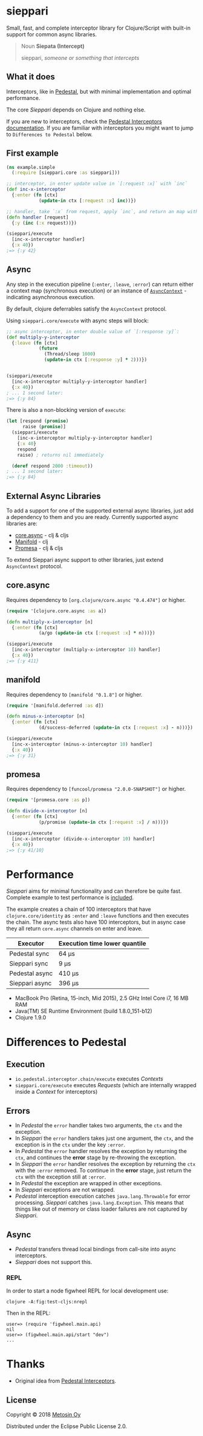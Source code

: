 # sieppari

Small, fast, and complete interceptor library for Clojure/Script with built-in support
for common async libraries.

> Noun
> **Siepata (Intercept)**
>
>   sieppari, _someone or something that intercepts_

## What it does

Interceptors, like in [Pedestal](http://pedestal.io/reference/interceptors), but
with minimal implementation and optimal performance.

The core _Sieppari_ depends on Clojure and nothing else.

If you are new to interceptors, check the
[Pedestal Interceptors documentation](http://pedestal.io/reference/interceptors).
If you are familiar with interceptors you might want to jump to `Differences to Pedestal` below.

## First example

```clj
(ns example.simple
  (:require [sieppari.core :as sieppari]))

;; interceptor, in enter update value in `[:request :x]` with `inc`
(def inc-x-interceptor
  {:enter (fn [ctx]
            (update-in ctx [:request :x] inc))})

;; handler, take `:x` from request, apply `inc`, and return an map with `:y`
(defn handler [request]
  {:y (inc (:x request))})

(sieppari/execute
  [inc-x-interceptor handler]
  {:x 40})
;=> {:y 42}
```

## Async

Any step in the execution pipeline (`:enter`, `:leave`, `:error`) can return either a context map (synchronous execution) or an instance of [`AsyncContext`](https://github.com/metosin/sieppari/blob/develop/src/sieppari/async.clj) - indicating asynchronous execution.

By default, clojure deferrables satisfy the `AsyncContext` protocol.

Using `sieppari.core/execute` with async steps will block:

```clj
;; async interceptor, in enter double value of `[:response :y]`:
(def multiply-y-interceptor
  {:leave (fn [ctx]
            (future
              (Thread/sleep 1000)
              (update-in ctx [:response :y] * 2)))})


(sieppari/execute
  [inc-x-interceptor multiply-y-interceptor handler]
  {:x 40})
; ... 1 second later:
;=> {:y 84}
```

There is also a non-blocking version of `execute`:

```clj
(let [respond (promise)
      raise (promise)]
  (sieppari/execute
    [inc-x-interceptor multiply-y-interceptor handler]
    {:x 40}
    respond
    raise) ; returns nil immediately

  (deref respond 2000 :timeout))
; ... 1 second later:
;=> {:y 84}
```

## External Async Libraries

To add a support for one of the supported external async libraries, just add a dependency to them
and you are ready. Currently supported async libraries are:

* [core.async](https://github.com/clojure/core.async) - clj & cljs
* [Manifold](https://github.com/ztellman/manifold) - clj
* [Promesa](http://funcool.github.io/promesa/latest) - clj & cljs

To extend Sieppari async support to other libraries, just extend `AsyncContext` protocol.

## core.async

Requires dependency to `[org.clojure/core.async "0.4.474"]` or higher.

```clj
(require '[clojure.core.async :as a])

(defn multiply-x-interceptor [n]
  {:enter (fn [ctx]
            (a/go (update-in ctx [:request :x] * n)))})

(sieppari/execute
  [inc-x-interceptor (multiply-x-interceptor 10) handler]
  {:x 40})
;=> {:y 411}
```

## manifold

Requires dependency to `[manifold "0.1.8"]` or higher.

```clj
(require '[manifold.deferred :as d])

(defn minus-x-interceptor [n]
  {:enter (fn [ctx]
            (d/success-deferred (update-in ctx [:request :x] - n)))})

(sieppari/execute
  [inc-x-interceptor (minus-x-interceptor 10) handler]
  {:x 40})
;=> {:y 31}
```

## promesa

Requires dependency to `[funcool/promesa "2.0.0-SNAPSHOT"]` or higher.

```clj
(require '[promesa.core :as p])

(defn divide-x-interceptor [n]
  {:enter (fn [ctx]
            (p/promise (update-in ctx [:request :x] / n)))})

(sieppari/execute
  [inc-x-interceptor (divide-x-interceptor 10) handler]
  {:x 40})
;=> {:y 41/10}
```

# Performance

_Sieppari_ aims for minimal functionality and can therefore be
quite fast. Complete example to test performance is
[included](https://github.com/metosin/sieppari/blob/develop/examples/example/perf_testing.clj).

The example creates a chain of 100 interceptors that have
`clojure.core/identity` as `:enter` and `:leave` functions and then
executes the chain. The async tests also have 100 interceptors, but
in async case they all return `core.async` channels on enter and leave.

| Executor          | Execution time lower quantile |
| ----------------- | ----------------------------- |
| Pedestal sync     |  64 µs                        |
| Sieppari sync     |   9 µs                        |
| Pedestal async    | 410 µs                        |
| Sieppari async    | 396 µs                        |

* MacBook Pro (Retina, 15-inch, Mid 2015), 2.5 GHz Intel Core i7, 16 MB RAM
* Java(TM) SE Runtime Environment (build 1.8.0_151-b12)
* Clojure 1.9.0

# Differences to Pedestal

## Execution

* `io.pedestal.interceptor.chain/execute` executes _Contexts_
* `sieppari.core/execute` executes _Requests_ (which are internally wrapped inside a _Context_ for interceptors)

## Errors

* In _Pedestal_ the `error` handler takes two arguments, the `ctx` and the exception.
* In _Sieppari_ the `error` handlers takes just one argument, the `ctx`, and the exception is in the `ctx` under the key `:error`.
* In _Pedestal_ the `error` handler resolves the exception by returning the `ctx`, and continues the **error** stage by re-throwing the exception.
* In _Sieppari_ the `error` handler resolves the exception by returning the `ctx` with the `:error` removed. To continue in the **error**  stage, just return the `ctx` with the exception still at `:error`.
*  In _Pedestal_ the exception are wrapped in other exceptions.
* In _Sieppari_ exceptions are not wrapped.
* _Pedestal_ interception execution catches `java.lang.Throwable` for error processing. _Sieppari_ catches `java.lang.Exception`. This means that things like out of memory or class loader failures are not captured by _Sieppari_.

## Async

* _Pedestal_ transfers thread local bindings from call-site into async interceptors.
* _Sieppari_ does not support this.

### REPL

In order to start a node figwheel REPL for local development use:

```shell
clojure -A:fig:test-cljs:nrepl
```

Then in the REPL:

```
user=> (require 'figwheel.main.api)
nil
user=> (figwheel.main.api/start "dev")
...
```

# Thanks

* Original idea from [Pedestal Interceptors](https://github.com/pedestal/pedestal/tree/master/interceptor).

## License

Copyright &copy; 2018 [Metosin Oy](https://www.metosin.fi/)

Distributed under the Eclipse Public License 2.0.

